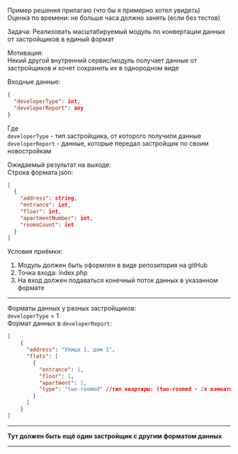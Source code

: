 Пример решения прилагаю (что бы я примерно хотел увидеть)  
Оценка по времени: не больше часа должно занять (если без тестов)

Задача:
Реализовать масштабируемый модуль по конвертации данных от застройщиков в единый формат

Мотивация:  
Некий другой внутренний сервис/модуль получает данные от застройщиков и хочет сохранить их в однородном виде

Входные данные:
```json
{
  "developerType": int,
  "developerReport": any
}
```
Где  
`developerType` - тип застройщика, от которого получили данные  
`developerReport` - данные, которые передал застройщик по своим новостройкам

Ожидаемый результат на выходе:  
Строка формата json:
```json
[
  {
    "address": string,
    "entrance": int,
    "floor": int,
    "apartmentNumber": int,
    "roomsCount": int
  }
]
```

Условия приёмки:  
1. Модуль должен быть оформлен в виде репозитория на gitHub
2. Точка входа: index.php
3. На вход должен подаваться конечный поток данных в указанном формате
___
Форматы данных у разных застройщиков:  
`developerType` = 1  
Формат данных в `developerReport`:
```json
[
    {
      "address": "Улица 1, дом 1",
      "flats": [
        {
          "entrance": 1,
          "floor": 1,
          "apartment": 1,
          "type": "two-roomed" //тип квартиры: (two-roomed - 2х комнатная, studio-apartment - студия)
        }
      ]
    }
]
```
___
**Тут должен быть ещё один застройщик с другим форматом данных**
** **
